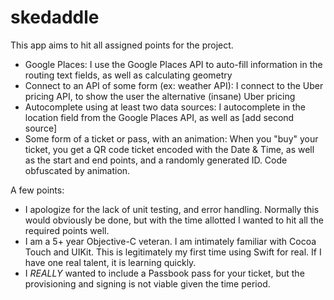 # skedaddle

This app aims to hit all assigned points for the project.

  - Google Places: I use the Google Places API to auto-fill information in the routing text fields, as well as calculating     geometry
  - Connect to an API of some form (ex: weather API): I connect to the Uber pricing API, to show the user the alternative     (insane) Uber pricing
  - Autocomplete using at least two data sources: I autocomplete in the location field from the Google Places API, as well as   [add second source]
  - Some form of a ticket or pass, with an animation: When you "buy" your ticket, you get a QR code ticket encoded with
    the Date & Time, as well as the start and end points, and a randomly generated ID. Code obfuscated by animation.


A few points:
  - I apologize for the lack of unit testing, and error handling. Normally this would obviously be done, but with the time     allotted I wanted to hit all the required points well.
  - I am a 5+ year Objective-C veteran. I am intimately familiar with Cocoa Touch and UIKit. This is legitimately my first     time using Swift for real. If I have one real talent, it is learning quickly.
  - I *REALLY* wanted to include a Passbook pass for your ticket, but the provisioning and signing is not viable given the     time period.
